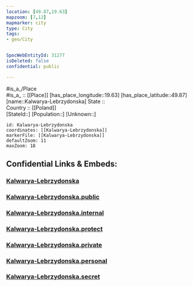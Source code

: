 ```yaml
---
location: [49.87,19.63] 
mapzoom: [7,12] 
mapmarker: city 
type: City
tags:
- geo/City


SpocWebEntityId: 31277
isDeleted: false
confidential: public

---
```

#is_a_/Place  
#is_a_ :: [[Place]] 
[has_place_longitude::19.63] 
[has_place_latitude::49.87] 
[name::Kalwarya-Lebrzydonska] 
State ::  
Country :: [[Poland]]  
[StateId::] 
[Population::] 
[Unknown::] 


```leaflet
id: Kalwarya-Lebrzydonska
coordinates: [[Kalwarya-Lebrzydonska]] 
markerFile: [[Kalwarya-Lebrzydonska]] 
defaultZoom: 11 
maxZoom: 18
```


## Confidential Links & Embeds: 

### [Kalwarya-Lebrzydonska](/_Standards/Earth/Continent/Europe/Europe~East/Poland/Provinces~Poland/Lesser_Poland/City/Kalwarya-Lebrzydonska.md) 

### [Kalwarya-Lebrzydonska.public](/_public/Earth/Continent/Europe/Europe~East/Poland/Provinces~Poland/Lesser_Poland/City/Kalwarya-Lebrzydonska.public.md) 

### [Kalwarya-Lebrzydonska.internal](/_internal/Earth/Continent/Europe/Europe~East/Poland/Provinces~Poland/Lesser_Poland/City/Kalwarya-Lebrzydonska.internal.md) 

### [Kalwarya-Lebrzydonska.protect](/_protect/Earth/Continent/Europe/Europe~East/Poland/Provinces~Poland/Lesser_Poland/City/Kalwarya-Lebrzydonska.protect.md) 

### [Kalwarya-Lebrzydonska.private](/_private/Earth/Continent/Europe/Europe~East/Poland/Provinces~Poland/Lesser_Poland/City/Kalwarya-Lebrzydonska.private.md) 

### [Kalwarya-Lebrzydonska.personal](/_personal/Earth/Continent/Europe/Europe~East/Poland/Provinces~Poland/Lesser_Poland/City/Kalwarya-Lebrzydonska.personal.md) 

### [Kalwarya-Lebrzydonska.secret](/_secret/Earth/Continent/Europe/Europe~East/Poland/Provinces~Poland/Lesser_Poland/City/Kalwarya-Lebrzydonska.secret.md)

